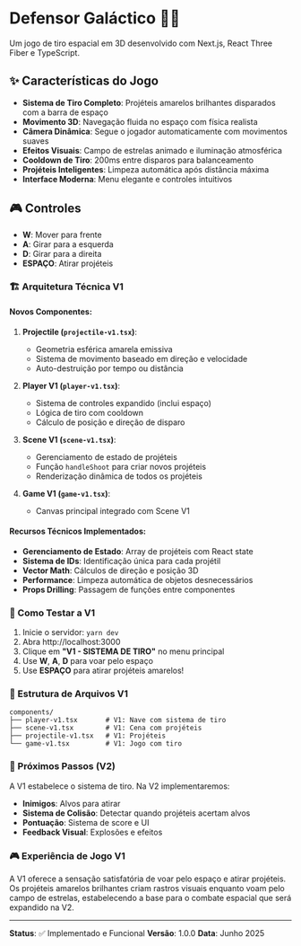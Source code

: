# Defensor Galáctico 🚀💥

Um jogo de tiro espacial em 3D desenvolvido com Next.js, React Three Fiber e TypeScript.

## ✨ Características do Jogo

- **Sistema de Tiro Completo**: Projéteis amarelos brilhantes disparados com a barra de espaço
- **Movimento 3D**: Navegação fluida no espaço com física realista
- **Câmera Dinâmica**: Segue o jogador automaticamente com movimentos suaves
- **Efeitos Visuais**: Campo de estrelas animado e iluminação atmosférica
- **Cooldown de Tiro**: 200ms entre disparos para balanceamento
- **Projéteis Inteligentes**: Limpeza automática após distância máxima
- **Interface Moderna**: Menu elegante e controles intuitivos

## 🎮 Controles

- **W**: Mover para frente
- **A**: Girar para a esquerda  
- **D**: Girar para a direita
- **ESPAÇO**: Atirar projéteis

### 🏗️ Arquitetura Técnica V1

#### Novos Componentes:

1. **Projectile (`projectile-v1.tsx`)**:

   - Geometria esférica amarela emissiva
   - Sistema de movimento baseado em direção e velocidade
   - Auto-destruição por tempo ou distância
2. **Player V1 (`player-v1.tsx`)**:

   - Sistema de controles expandido (inclui espaço)
   - Lógica de tiro com cooldown
   - Cálculo de posição e direção de disparo
3. **Scene V1 (`scene-v1.tsx`)**:

   - Gerenciamento de estado de projéteis
   - Função `handleShoot` para criar novos projéteis
   - Renderização dinâmica de todos os projéteis
4. **Game V1 (`game-v1.tsx`)**:

   - Canvas principal integrado com Scene V1

#### Recursos Técnicos Implementados:

- **Gerenciamento de Estado**: Array de projéteis com React state
- **Sistema de IDs**: Identificação única para cada projétil
- **Vector Math**: Cálculos de direção e posição 3D
- **Performance**: Limpeza automática de objetos desnecessários
- **Props Drilling**: Passagem de funções entre componentes

### 🎯 Como Testar a V1

1. Inicie o servidor: `yarn dev`
2. Abra http://localhost:3000
3. Clique em **"V1 - SISTEMA DE TIRO"** no menu principal
4. Use **W**, **A**, **D** para voar pelo espaço
5. Use **ESPAÇO** para atirar projéteis amarelos!

### 📁 Estrutura de Arquivos V1

```
components/
├── player-v1.tsx       # V1: Nave com sistema de tiro
├── scene-v1.tsx        # V1: Cena com projéteis
├── projectile-v1.tsx   # V1: Projéteis
└── game-v1.tsx         # V1: Jogo com tiro
```

### 🚀 Próximos Passos (V2)

A V1 estabelece o sistema de tiro. Na V2 implementaremos:

- **Inimigos**: Alvos para atirar
- **Sistema de Colisão**: Detectar quando projéteis acertam alvos
- **Pontuação**: Sistema de score e UI
- **Feedback Visual**: Explosões e efeitos

### 🎮 Experiência de Jogo V1

A V1 oferece a sensação satisfatória de voar pelo espaço e atirar projéteis. Os projéteis amarelos brilhantes criam rastros visuais enquanto voam pelo campo de estrelas, estabelecendo a base para o combate espacial que será expandido na V2.

---

**Status**: ✅ Implementado e Funcional
**Versão**: 1.0.0
**Data**: Junho 2025
